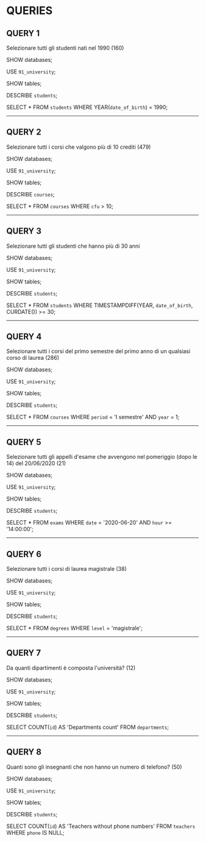 # QUERIES

## QUERY 1
Selezionare tutti gli studenti nati nel 1990 (160)

SHOW databases;

USE `91_university`;

SHOW tables;

DESCRIBE `students`;

SELECT *
FROM `students`
WHERE YEAR(`date_of_birth`) = 1990;

---
## QUERY 2
Selezionare tutti i corsi che valgono più di 10 crediti (479)

SHOW databases;

USE `91_university`;

SHOW tables;

DESCRIBE `courses`;

SELECT *
FROM `courses`
WHERE `cfu` > 10;

---
## QUERY 3
Selezionare tutti gli studenti che hanno più di 30 anni

SHOW databases;

USE `91_university`;

SHOW tables;

DESCRIBE `students`;

SELECT *
FROM `students`
WHERE TIMESTAMPDIFF(YEAR, `date_of_birth`, CURDATE()) >= 30;

---
## QUERY 4
Selezionare tutti i corsi del primo semestre del primo anno di un qualsiasi corso di laurea (286)

SHOW databases;

USE `91_university`;

SHOW tables;

DESCRIBE `students`;

SELECT *
FROM `courses`
WHERE `period` = 'I semestre' AND `year` = 1;

---
## QUERY 5
Selezionare tutti gli appelli d'esame che avvengono nel pomeriggio (dopo le 14) del 20/06/2020 (21)

SHOW databases;

USE `91_university`;

SHOW tables;

DESCRIBE `students`;

SELECT *
FROM `exams`
WHERE `date` = '2020-06-20' AND `hour` >= '14:00:00';

---
## QUERY 6
Selezionare tutti i corsi di laurea magistrale (38)

SHOW databases;

USE `91_university`;

SHOW tables;

DESCRIBE `students`;

SELECT *
FROM `degrees`
WHERE `level` = 'magistrale';

---
## QUERY 7
Da quanti dipartimenti è composta l'università? (12)

SHOW databases;

USE `91_university`;

SHOW tables;

DESCRIBE `students`;

SELECT COUNT(`id`) AS 'Departments count'
FROM `departments`;

---
## QUERY 8
Quanti sono gli insegnanti che non hanno un numero di telefono? (50)

SHOW databases;

USE `91_university`;

SHOW tables;

DESCRIBE `students`;

SELECT COUNT(`id`) AS 'Teachers without phone numbers'
FROM `teachers`
WHERE `phone` IS NULL;
